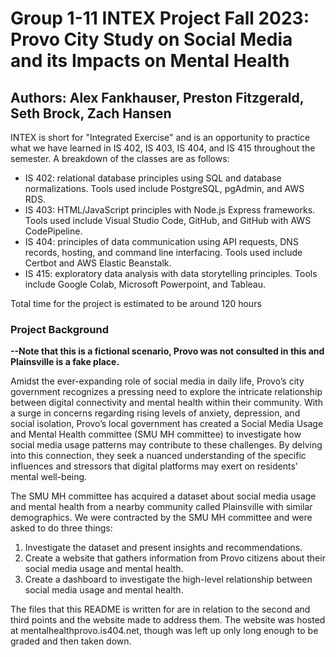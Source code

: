 # Group 1-11 INTEX Project Fall 2023: Provo City Study on Social Media and its Impacts on Mental Health
## Authors: Alex Fankhauser, Preston Fitzgerald, Seth Brock, Zach Hansen

INTEX is short for "Integrated Exercise" and is an opportunity to practice what we have learned in IS 402, IS 403, IS 404, and IS 415 throughout the semester. A breakdown of the classes are as follows:

- IS 402: relational database principles using SQL and database normalizations. Tools used include PostgreSQL, pgAdmin, and AWS RDS.
- IS 403: HTML/JavaScript principles with Node.js Express frameworks. Tools used include Visual Studio Code, GitHub, and GitHub with AWS CodePipeline.
- IS 404: principles of data communication using API requests, DNS records, hosting, and command line interfacing. Tools used include Certbot and AWS Elastic Beanstalk.
- IS 415: exploratory data analysis with data storytelling principles. Tools include Google Colab, Microsoft Powerpoint, and Tableau.

Total time for the project is estimated to be around 120 hours

### Project Background
**--Note that this is a fictional scenario, Provo was not consulted in this and Plainsville is a fake place.**

Amidst the ever-expanding role of social media in daily life, Provo’s city government recognizes a pressing need to explore the intricate relationship between digital connectivity and mental health within their community. With a surge in concerns regarding rising levels of anxiety, depression, and social isolation, Provo’s local government has created a Social Media Usage and Mental Health committee (SMU MH committee) to investigate how social media usage patterns may contribute to these challenges. By delving into this connection, they seek a nuanced understanding of the specific influences and stressors that digital platforms may exert on residents' mental well-being.

The SMU MH committee has acquired a dataset about social media usage and mental health from a nearby community called Plainsville with similar demographics. We were contracted by the SMU MH committee and were asked to do three things:

1. Investigate the dataset and present insights and recommendations.
2. Create a website that gathers information from Provo citizens about their social media usage and mental health.
3. Create a dashboard to investigate the high-level relationship between social media usage and mental health.

The files that this README is written for are in relation to the second and third points and the website made to address them. The website was hosted at mentalhealthprovo.is404.net, though was left up only long enough to be graded and then taken down.
